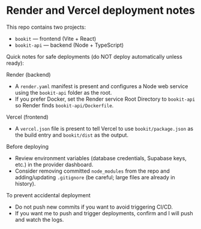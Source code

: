 Render and Vercel deployment notes
=================================

This repo contains two projects:

- `bookit` — frontend (Vite + React)
- `bookit-api` — backend (Node + TypeScript)

Quick notes for safe deployments (do NOT deploy automatically unless ready):

Render (backend)
- A `render.yaml` manifest is present and configures a Node web service using the `bookit-api` folder as the root.
- If you prefer Docker, set the Render service Root Directory to `bookit-api` so Render finds `bookit-api/Dockerfile`.

Vercel (frontend)
- A `vercel.json` file is present to tell Vercel to use `bookit/package.json` as the build entry and `bookit/dist` as the output.

Before deploying
- Review environment variables (database credentials, Supabase keys, etc.) in the provider dashboard.
- Consider removing committed `node_modules` from the repo and adding/updating `.gitignore` (be careful; large files are already in history).

To prevent accidental deployment
- Do not push new commits if you want to avoid triggering CI/CD.
- If you want me to push and trigger deployments, confirm and I will push and watch the logs.
